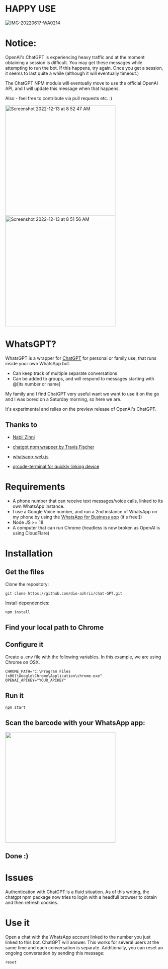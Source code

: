 # HAPPY USE
![IMG-20220617-WA0214](https://user-images.githubusercontent.com/102281729/214594577-6462b0bb-5b83-46fe-b532-59f9bc6d4998.jpg)

# Notice:

OpenAI's ChatGPT is experiencing heavy traffic and at the moment obtaining a session is difficult. You may get these messages while attempting to run the bot. If this happens, try again. Once you get a session, it seems to last quite a while (although it will eventually timeout.)

The ChatGPT NPM module will eventually move to use the official OpenAI API, and I will update this message when that happens.

Also - feel free to contribute via pull requests etc. :)

<img width="350" alt="Screenshot 2022-12-13 at 8 52 47 AM" src="https://user-images.githubusercontent.com/18585190/207405349-479782ad-b6a8-4994-aefc-82b32ec267cc.png">

<img width="350" alt="Screenshot 2022-12-13 at 8 51 56 AM" src="https://user-images.githubusercontent.com/18585190/207405242-171787d3-2cde-417b-a2df-aa53fc80cd31.png">


# WhatsGPT?

WhatsGPT is a wrapper for [ChatGPT](https://openai.com/blog/chatgpt/) for personal or family use, that runs inside your own WhatsApp bot.

- Can keep track of multiple separate conversations
- Can be added to groups, and will respond to messages starting with @[its number or name]

My family and I find ChatGPT very useful want we want to use it on the go and I was bored on a Saturday morning, so here we are.

It's experimental and relies on the preview release of OpenAI's ChatGPT.



## Thanks to

- [Nabil Zihni](https://github.com/xnabil354) 

- [chatgpt npm wrapper by Travis Fischer](https://github.com/transitive-bullshit/chatgpt-api)
- [whatsapp-web.js](https://wwebjs.dev/guide/)
- [qrcode-terminal for quickly linking device](https://www.npmjs.com/package/qrcode-terminal)

# Requirements

- A phone number that can receive text messages/voice calls, linked to its own WhatsApp instance.
- I use a Google Voice number, and run a 2nd instance of WhatsApp on my phone by using the [WhatsApp for Business app](https://business.whatsapp.com/) (it's free!])
- Node JS >= 18
- A computer that can run Chrome (headless is now broken as OpenAI is using CloudFlare)

# Installation

## Get the files

Clone the repository:

```console
git clone https://github.com/dio-azhrii/chat-GPT.git
```

Install dependencies:

```console
npm install
```

## Find your local path to Chrome

## Configure it

Create a .env file with the following variables. In this example, we are using Chrome on OSX.

```console
CHROME_PATH="C:\Program Files (x86)\Google\Chrome\Application\chrome.exe"
OPENAI_APIKEY="YOUR_APIKEY"

```

## Run it

```console
npm start
```

## Scan the barcode with your WhatsApp app:


<img width="350" src="https://user-images.githubusercontent.com/102281729/214616644-6c33f592-7841-437c-bae4-f6e689217c80.png" />

## Done :)

# Issues

Authentication with ChatGPT is a fluid situation. As of this writing, the chatgpt npm package now tries to login with a headfull browser to obtain and then refresh cookies.

# Use it

Open a chat with the WhatsApp account linked to the number you just linked to this bot. ChatGPT will answer. This works for several users at the same time and each conversation is separate.
Additionally, you can reset an ongoing conversation by sending this message:

```console
reset
```
